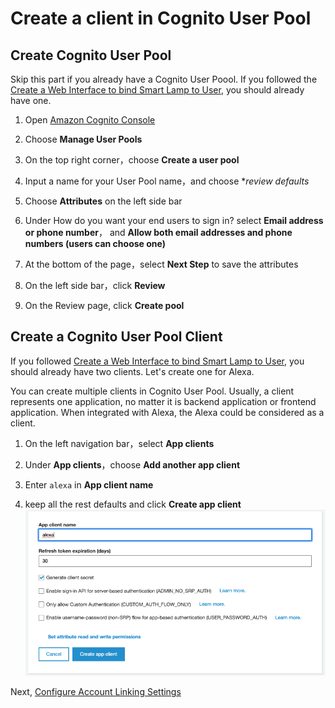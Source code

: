 # Create a client in Cognito User Pool

## Create Cognito User Pool

Skip this part if you already have a Cognito User Poool. If you followed 
the [Create a Web Interface to bind Smart Lamp to User](https://github.com/lab798/aws-alexa-workshop-ui),
you should already have one.

1. Open [Amazon Cognito Console](https://console.aws.amazon.com/cognito/home)

1. Choose **Manage User Pools**

1. On the top right corner，choose **Create a user pool**

1. Input a name for your User Pool name，and choose **review defaults*

1. Choose **Attributes** on the left side bar

1. Under How do you want your end users to sign in? select **Email address or phone number**，
and **Allow both email addresses and phone numbers (users can choose one)**

1. At the bottom of the page，select **Next Step** to save the attributes

1. On the left side bar，click **Review**

1. On the Review page, click **Create pool**

## Create a Cognito User Pool Client

If you followed [Create a Web Interface to bind Smart Lamp to User](https://github.com/lab798/aws-alexa-workshop-ui),
you should already have two clients. Let's create one for Alexa.

You can create multiple clients in Cognito User Pool. Usually, a client represents one application, 
no matter it is backend application or frontend application. When integrated with Alexa, the Alexa 
could be considered as a client.

1. On the left navigation bar，select **App clients**

2. Under **App clients**，choose **Add another app client**

3. Enter `alexa` in **App client name** 

4. keep all the rest defaults and click **Create app client**
![](assets/create-cup-client.png)


Next, [Configure Account Linking Settings](./account-linking.md)
